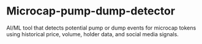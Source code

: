 # Microcap-pump-dump-detector
AI/ML tool that detects potential pump or dump events for microcap tokens using historical price, volume, holder data, and social media signals.

